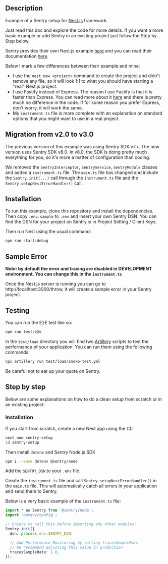 ## Description

Example of a Sentry setup for [Nest.js](https://github.com/nestjs/nest) framework.

Just read this doc and explore the code for more details. If you want a more basic example or add Sentry in an existing
project just follow the Step by Step below.

Sentry provides their own Nest.js example [here](https://github.com/getsentry/sentry-javascript-examples/tree/main/apps/nestjs) and
you can read their documentation [here](https://docs.sentry.io/platforms/javascript/guides/nestjs/).

Below I mark a few differences between their example and mine:

- I use the `nest new <project>` command to create the project and didn't remove any file, so it will look 1:1 to what you should have starting a "real" Nest.js project.
- I use Fastify instead of Express. The reason I use Fastify is that it is faster than Express. You can read more about it [here](https://docs.nestjs.com/techniques/performance) and there is pretty much no difference in the code. If for some reason you prefer Express, don't worry, it will work the same.
- My `instrument.ts` file is more complete with an explanation on standard options that you might want to use in a real project.

## Migration from v2.0 to v3.0

The previous version of this example was using Sentry SDK v7.x. The new version uses Sentry SDK v8.0. In v8.0, the SDK
is doing pretty much everything for you, so it's more a matter of configuration than coding.

We removed the `SentryInterceptor`, `SentryService`, `SentryModule` classes and added a `instrument.ts` file. The `main.ts` 
file has changed and include the `Sentry.init(...)` call through the `instrument.ts` file and the `Sentry.setupNestErrorHandler()` call.

## Installation

To run this example, clone this repository and install the dependencies. Then copy `.env.sample` to `.env` and
insert your own Sentry DSN. You can find the DSN for your project on Sentry.io in Project Setting / Client Keys.

Then run Nest using the usual command:

```bash
npm run start:debug
```

## Sample Error

**Note: by default the error and tracing are disabled in DEVELOPMENT environment. You can change this in the `instrument.ts`**

Once the Nest.js server is running you can go to http://localhost:3000/throw, it will create a sample error in your
Sentry project.

## Testing

You can run the E2E test like so:

```bash
npm run test:e2e
```

In the `test/load` directory you will find two [Artillery](https://www.artillery.io/) scripts to test the performance of
your application. You can run them using the following commands:

```bash
npx artillery run test/load/smoke-test.yml
```

Be careful not to eat up your quota on Sentry.

## Step by step

Below are some explanations on how to do a clean setup from scratch or in an existing project.

### Installation

If you start from scratch, create a new Nest app using the CLI

```bash
nest new sentry-setup
cd sentry-setup
```

Then install `dotenv` and Sentry Node.js SDK

```bash
npm i --save dotenv @sentry/node
```

Add the `SENTRY_DSN` to your `.env` file.

Create the `instrument.ts` file and call `Sentry.setupNestErrorHandler()` in the `main.ts` file. This will automatically
catch all errors in your application and send them to Sentry.

Below is a very basic example of the `instrument.ts` file:

```typescript
import * as Sentry from '@sentry/node';
import 'dotenv/config';

// Ensure to call this before importing any other modules!
Sentry.init({
  dsn: process.env.SENTRY_DSN, 

  // Add Performance Monitoring by setting tracesSampleRate
  // We recommend adjusting this value in production
  tracesSampleRate: 1.0,
});
```
